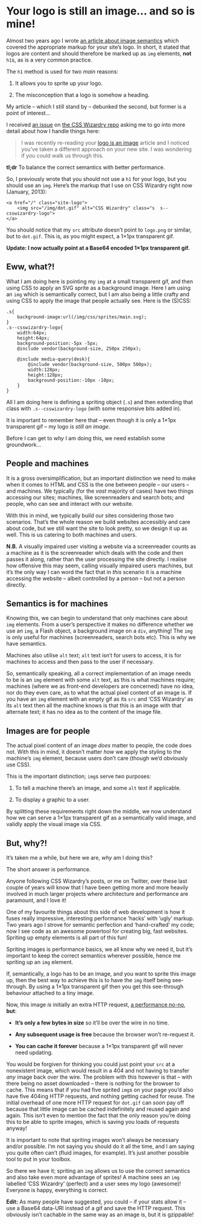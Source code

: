 # Your logo is still an image… and so is mine!

Almost two years ago I wrote [an article about image semantics][1] which covered
the appropriate markup for your site’s logo. In short, it stated that logos are
content and should therefore be marked up as `img` elements, **not** `h1`s, as
is a very common practice.

The `h1` method is used for two *main* reasons:

1. It allows you to sprite up your logo.

2. The misconception that a logo is somehow a heading.

My article – which I still stand by – debunked the second, but former is a point
of interest…

I received [an issue][2] on [the CSS Wizardry repo][3] asking me to go into more
detail about how I handle things here:

> I was recently re-reading your [logo is an image][4] article and I noticed 
you’ve taken a different approach on your new site. I was wondering if you could 
walk us through this.

**tl;dr** To balance the correct semantics with better performance.

So, I previously wrote that you should not use a `h1` for your logo, but you
should use an `img`. Here’s the markup that I use on CSS Wizardry right now
(January, 2013):

    <a href="/" class="site-logo">
        <img src="/img/dot.gif" alt="CSS Wizardry" class="s  s--csswizardry-logo">
    </a>

You should notice that my `src` attribute doesn’t point to `logo.png` or
similar, but to `dot.gif`. This is, as you might expect, a 1×1px transparent
gif.

**Update: I now actually point at a Base64 encoded 1×1px transparent gif.**

## Eww, what?!

What I am doing here is pointing my `img` at a small transparent gif, and then
using CSS to apply an SVG sprite as a background image. Here I am using an `img`
which is semantically correct, but I am also being a little crafty and using CSS
to apply the image that people actually see. Here is the (S)CSS:

    .s{
        background-image:url(/img/css/sprites/main.svg);
    }
    .s--csswizardry-logo{
        width:64px;
        height:64px;
        background-position:-5px -5px;
        @include vendor(background-size, 250px 250px);

        @include media-query(desk){
            @include vendor(background-size, 500px 500px);
            width:128px;
            height:128px;
            background-position:-10px -10px;
        }
    }

All I am doing here is defining a spriting object (`.s`) and then extending that
class with `.s--csswizardry-logo` (with some responsive bits added in).

It is important to remember here that – even though it is only a 1×1px
transparent gif – my logo *is still an image*.

Before I can get to *why* I am doing this, we need establish some groundwork…

## People and machines

It is a gross oversimplification, but an important distinction we need to make
when it comes to HTML and CSS is the one between people – our users – and
machines. We typically (for the *vast* majority of cases) have two things
accessing our sites; machines, like screenreaders and search bots; and people,
who can see and interact with our website.

With this in mind, we typically build our sites considering those two scenarios.
That’s the whole reason we build websites accessibly and care about code, but we
still want the site to look pretty, so we design it up as well. This is us
catering to both machines and users.

**N.B.** A visually impaired user visiting a website via a screenreader counts 
as a machine as it is the screenreader which deals with the code and then passes 
it along, rather than the user processing the site directly. I realise how 
offensive this may seem, calling visually impaired users machines, but it’s the 
only way I can word the fact that in *this* scenario it is a machine accessing 
the website – albeit controlled by a person – but not a person directly.

## Semantics is for machines

Knowing this, we can begin to understand that only machines care about `img`
elements. From a user’s perspective it makes no difference whether we use an
`img`, a Flash object, a background image on a `div`, anything! The `img` is
only useful for machines (screenreaders, search bots etc). This is why we have
semantics.

Machines also utilise `alt` text; `alt` text isn’t for users to access, it is
for machines to access and then pass to the user if necessary.

So, semantically speaking, all a correct implementation of an image needs to be
is an `img` element with some `alt` text, as this is what machines require;
machines (where we as front-end developers are concerned) have no idea, nor do
they even care, as to what the actual pixel content of an image is. If you have
an `img` element with an empty gif as its `src` and ‘CSS Wizardry’ as its `alt`
text then all the machine knows is that this is an image with that alternate
text; it has no idea as to the content of the image file.

## Images are for people

The actual pixel content of an image *does* matter to people, the code does not.
With this in mind, it doesn’t matter *how* we apply the styling to the machine’s
`img` element, because users don’t care (though we’d obviously use CSS).

This is the important distinction; `img`s serve *two* purposes:

1. To tell a machine there’s an image, and some `alt` text if applicable.

2. To display a graphic to a user.

By splitting these requirements right down the middle, we now understand how we
can serve a 1×1px transparent gif as a semantically valid image, and validly
apply the visual image via CSS.

## But, why?!

It’s taken me a while, but here we are, *why* am I doing this?

The short answer is performance.

Anyone following CSS Wizardry’s posts, or me on Twitter, over these last couple
of years will know that I have been getting more and more heavily involved in
much larger projects where architecture and performance are paramount, and I
love it!

One of my favourite things about this side of web development is how it fuses
really impressive, interesting performance ‘hacks’ with ‘ugly’ markup. Two years
ago I strove for semantic perfection and ‘hand-crafted’ my code; now I see code
as an awesome powertool for creating big, fast websites. Spriting up empty
elements is all part of this fun!

Spriting images is performance basics, we all know why we need it, but it’s
important to keep the correct semantics wherever possible, hence me spriting up
an `img` element.

If, semantically, a logo has to be an image, and you want to sprite this image
up, then the best way to achieve this is to have the `img` itself being see-
through. By using a 1×1px transparent gif then you get this see-through
behaviour attached to a tiny image.

Now, this image *is* initially an extra HTTP request, [a performance no-no][5], 
**but**:

* **It’s only a few bytes in size** so it’ll be over the wire in no time.

* **Any subsequent usage is free** because the browser won’t re-request it.

* **You can cache it forever** because a 1×1px transparent gif will never need 
updating.

You would be forgiven for thinking you could just point your `src` at a
nonexistent image, which would result in a 404 and not having to transfer *any*
image back over the wire. The problem with this however is that – with there
being no asset downloaded – there is nothing for the browser to cache. This
means that if you had five sprited `img`s on your page you’d also have five
404ing HTTP requests, and nothing getting cached for reuse. The initial overhead
of one more HTTP request for `dot.gif` can *soon* pay off because that little
image can be cached indefinitely and reused again and again. This isn’t even to
mention the fact that the only reason you’re doing this to be able to sprite
images, which is saving you loads of requests anyway!

It is important to note that spriting images won’t always be necessary and/or
possible. I’m not saying you should do it all the time, and I am saying you
quite often can’t (fluid images, for example). It’s just another possible tool
to put in your toolbox.

So there we have it; spriting an `img` allows us to use the correct semantics
and also take even more advantage of sprites! A machine sees an `img` labelled
‘CSS Wizardry’ (perfect) and a user sees my logo (awesome)! Everyone is happy,
everything is correct.

**Edit:** As many people have suggested, you could – if your stats allow it – 
use a Base64 data-URI instead of a gif and save the HTTP request. This obviously 
isn’t cachable in the same way as an image is, but it is gzippable!

[1]: http://csswizardry.com/2010/10/your-logo-is-an-image-not-a-h1/
[2]: https://github.com/csswizardry/csswizardry.github.com/issues/18
[3]: https://github.com/csswizardry/csswizardry.github.com/
[4]: http://csswizardry.com/2010/10/your-logo-is-an-image-not-a-h1/
[5]: http://csswizardry.com/2013/01/front-end-performance-for-web-designers-and-front-end-developers/#section:http-requests-and-dns-lookups